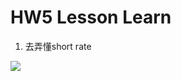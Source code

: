 # HW5 Lesson Learn

1. 去弄懂short rate <br/>
<img src="https://render.githubusercontent.com/render/math?math=dr=a[\theta(t)/a-r] \times dt + \sigma \times dz">

